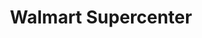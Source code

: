 ---
title: "Walmart Supercenter"
url: /fort-wayne/walmart-supercenter-apple-glen-boulevard/
shop: Supermarkt
---